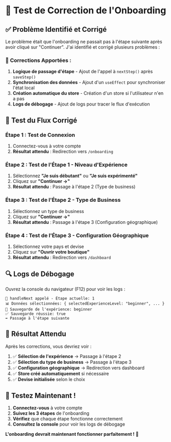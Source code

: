 # 🧪 Test de Correction de l'Onboarding

## ✅ **Problème Identifié et Corrigé**

Le problème était que l'onboarding ne passait pas à l'étape suivante après avoir cliqué sur "Continuer". J'ai identifié et corrigé plusieurs problèmes :

### 🔧 **Corrections Apportées :**

1. **Logique de passage d'étape** - Ajout de l'appel à `nextStep()` après `saveStep()`
2. **Synchronisation des données** - Ajout d'un `useEffect` pour synchroniser l'état local
3. **Création automatique du store** - Création d'un store si l'utilisateur n'en a pas
4. **Logs de débogage** - Ajout de logs pour tracer le flux d'exécution

## 🧪 **Test du Flux Corrigé**

### **Étape 1 : Test de Connexion**
1. Connectez-vous à votre compte
2. **Résultat attendu** : Redirection vers `/onboarding`

### **Étape 2 : Test de l'Étape 1 - Niveau d'Expérience**
1. Sélectionnez **"Je suis débutant"** ou **"Je suis expérimenté"**
2. Cliquez sur **"Continuer →"**
3. **Résultat attendu** : Passage à l'étape 2 (Type de business)

### **Étape 3 : Test de l'Étape 2 - Type de Business**
1. Sélectionnez un type de business
2. Cliquez sur **"Continuer →"**
3. **Résultat attendu** : Passage à l'étape 3 (Configuration géographique)

### **Étape 4 : Test de l'Étape 3 - Configuration Géographique**
1. Sélectionnez votre pays et devise
2. Cliquez sur **"Ouvrir votre boutique"**
3. **Résultat attendu** : Redirection vers `/dashboard`

## 🔍 **Logs de Débogage**

Ouvrez la console du navigateur (F12) pour voir les logs :

```
🔄 handleNext appelé - Étape actuelle: 1
📊 Données sélectionnées: { selectedExperienceLevel: "beginner", ... }
💾 Sauvegarde de l'expérience: beginner
✅ Sauvegarde réussie: true
➡️ Passage à l'étape suivante
```

## 🎯 **Résultat Attendu**

Après les corrections, vous devriez voir :

1. ✅ **Sélection de l'expérience** → Passage à l'étape 2
2. ✅ **Sélection du type de business** → Passage à l'étape 3
3. ✅ **Configuration géographique** → Redirection vers dashboard
4. ✅ **Store créé automatiquement** si nécessaire
5. ✅ **Devise initialisée** selon le choix

## 🚀 **Testez Maintenant !**

1. **Connectez-vous** à votre compte
2. **Suivez les 3 étapes** de l'onboarding
3. **Vérifiez** que chaque étape fonctionne correctement
4. **Consultez la console** pour voir les logs de débogage

**L'onboarding devrait maintenant fonctionner parfaitement !** 🎉
